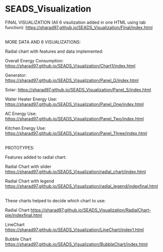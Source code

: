 # SEADS_Visualization

FINAL VISUALIZATION (All 6 visulization added in one HTML using tab function):
https://sharad97.github.io/SEADS_Visualization/FInal/index.html
<br/>
<br/>

MORE DATA AND 6 VISUALIZATIONS:

Radial chart with features and data implemented:

Overall Energy Consumption: https://sharad97.github.io/SEADS_Visualization/Chart1/index.html

Generator: https://sharad97.github.io/SEADS_Visualization/Panel_G/index.html

Solar: https://sharad97.github.io/SEADS_Visualization/Panel_S/index.html

Water Heater Energy Use: https://sharad97.github.io/SEADS_Visualization/Panel_One/index.html

AC Energy Use: https://sharad97.github.io/SEADS_Visualization/Panel_Two/index.html

Kitchen Energy Use: https://sharad97.github.io/SEADS_Visualization/Panel_Three/index.html
<br/>
<br/>

PROTOTYPES:

Features added to radial chart:

Radial Chart with slider https://sharad97.github.io/SEADS_Visualization/radial_chart/index.html

Radial Chart with legend https://sharad97.github.io/SEADS_Visualization/radial_legend/indexfinal.html
<br/>
<br/>

These charts helped to decide which chart to use:

Radial Chart https://sharad97.github.io/SEADS_Visualization/RadialChart-pie/indexfinal.html

LineChart https://sharad97.github.io/SEADS_Visualization/LineChart/index1.html

Bubble Chart https://sharad97.github.io/SEADS_Visualization/BubbleChart/index.html

